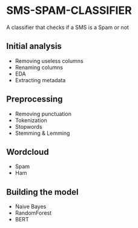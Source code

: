 # SMS-SPAM-CLASSIFIER
A classifier that checks if a SMS is a Spam or not 

## Initial analysis 

- Removing useless columns
- Renaming columns
- EDA
- Extracting metadata

## Preprocessing

- Removing punctuation 
- Tokenization
- Stopwords
- Stemming & Lemming

## Wordcloud 
- Spam
- Ham

## Building the model

- Naive Bayes 
- RandomForest
- BERT
